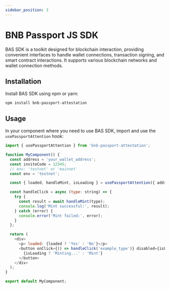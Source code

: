 ```yaml
---
sidebar_position: 3
---
```

# BNB Passport JS SDK

BAS SDK is a toolkit designed for blockchain interaction, providing convenient interfaces to handle wallet connections, transaction signing, and smart contract interactions. It supports various blockchain networks and wallet connection methods.

## Installation

Install BAS SDK using npm or yarn:

```shell
npm install bnb-passport-attestation
```

## Usage

In your component where you need to use BAS SDK, import and use the `usePassportAttention` hook:

```javascript
import { usePassportAttention } from 'bnb-passport-attestation';

function MyComponent() {
  const address = 'your_wallet_address';
  const inviteCode = 12345;
  // env: 'testnet' or 'mainnet'
  const env = 'testnet';

  const { loaded, handleMint, isLoading } = usePassportAttention({ address, inviteCode,env });

  const handleClick = async (type: string) => {
    try {
      const result = await handleMint(type);
      console.log('Mint successful:', result);
    } catch (error) {
      console.error('Mint failed:', error);
    }
  };

  return (
    <div>
      <p> loaded: {loaded ? 'Yes' : 'No'}</p>
      <button onClick={() => handleClick('example_type')} disabled={isLoading}>
        {isLoading ? 'Minting...' : 'Mint'}
      </button>
    </div>
  );
}

export default MyComponent;
```
